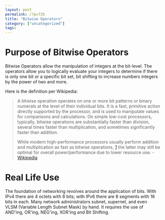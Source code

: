 ```yaml
---
layout: post
permalink: /?p=735
title: "Bitwise Operators"
category: ["uncategorized"]
tags: 
---
```

# Purpose of Bitwise Operators

Bitwise Operators allow the manipulation of integers at the bit-level. The operators allow you to logically evaluate your integers to determine if there is only one bit or a specific bit set, bit shifting to increase numbers integers by the power of two and more.

Here is the definition per Wikipedia:

> A bitwise operation operates on one or more bit patterns or binary numerals at the level of their individual bits. It is a fast, primitive action directly supported by the processor, and is used to manipulate values for comparisons and calculations. On simple low-cost processors, typically, bitwise operations are substantially faster than division, several times faster than multiplication, and sometimes significantly faster than addition.
> 
> While modern high-performance processors usually perform addition and multiplication as fast as bitwise operations, [1](http://en.wikipedia.org/wiki/Bitwise_operation) the latter may still be optimal for overall power/performance due to lower resource use. - [Wikipedia](http://en.wikipedia.org/wiki/Bitwise_operation)
# Real Life Use

The foundation of networking revolves around the application of bits. With IPv4 there are 4 octets with 8 bits; with IPv6 there are 8 segments with 16 bits in each. Many network administrators subnet, supernet, and even VLSM (Variable Length Subnet Mask) by hand. It requires the use of AND'ing, OR'ing, NEG'ing, XOR'ing and Bit Shifting.

